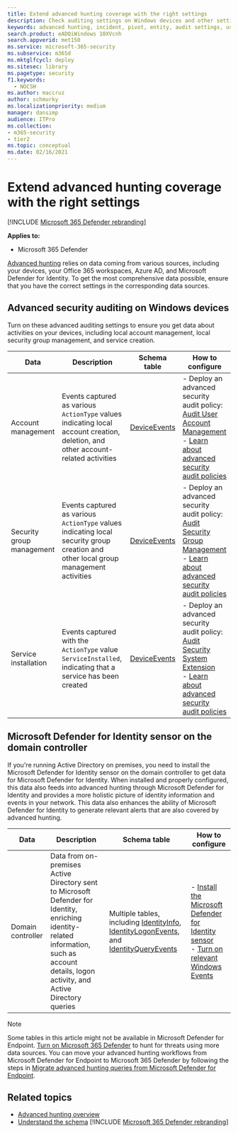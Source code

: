 ```yaml
---
title: Extend advanced hunting coverage with the right settings
description: Check auditing settings on Windows devices and other settings to help ensure that you get the most comprehensive data in advanced hunting
keywords: advanced hunting, incident, pivot, entity, audit settings, user account management, security group management, threat hunting, cyber threat hunting, search, query, telemetry, Microsoft 365, Microsoft 365 Defender
search.product: eADQiWindows 10XVcnh
search.appverid: met150
ms.service: microsoft-365-security
ms.subservice: m365d
ms.mktglfcycl: deploy
ms.sitesec: library
ms.pagetype: security
f1.keywords: 
  - NOCSH
ms.author: maccruz
author: schmurky
ms.localizationpriority: medium
manager: dansimp
audience: ITPro
ms.collection: 
- m365-security
- tier2
ms.topic: conceptual
ms.date: 02/16/2021
---
```


# Extend advanced hunting coverage with the right settings

[!INCLUDE [Microsoft 365 Defender rebranding](../includes/microsoft-defender.md)]


**Applies to:**
- Microsoft 365 Defender

[Advanced hunting](advanced-hunting-overview.md) relies on data coming from various sources, including your devices, your Office 365 workspaces, Azure AD, and Microsoft Defender for Identity. To get the most comprehensive data possible, ensure that you have the correct settings in the corresponding data sources.

## Advanced security auditing on Windows devices
Turn on these advanced auditing settings to ensure you get data about activities on your devices, including local account management, local security group management, and service creation.

| Data | Description | Schema table | How to configure |
| --- | --- | --- | --- |
| Account management | Events captured as various `ActionType` values indicating local account creation, deletion, and other account-related activities | [DeviceEvents](advanced-hunting-deviceevents-table.md) | - Deploy an advanced security audit policy: [Audit User Account Management](/windows/security/threat-protection/auditing/audit-user-account-management)<br> - [Learn about advanced security audit policies](/windows/security/threat-protection/auditing/advanced-security-auditing) |
| Security group management | Events captured as various `ActionType` values indicating local security group creation and other local group management activities | [DeviceEvents](advanced-hunting-deviceevents-table.md) | - Deploy an advanced security audit policy: [Audit Security Group Management](/windows/security/threat-protection/auditing/audit-security-group-management)<br> - [Learn about advanced security audit policies](/windows/security/threat-protection/auditing/advanced-security-auditing) |
| Service installation | Events captured with the `ActionType` value `ServiceInstalled`, indicating that a service has been created | [DeviceEvents](advanced-hunting-deviceevents-table.md) | - Deploy an advanced security audit policy: [Audit Security System Extension](/windows/security/threat-protection/auditing/audit-security-system-extension)<br> - [Learn about advanced security audit policies](/windows/security/threat-protection/auditing/advanced-security-auditing) |

## Microsoft Defender for Identity sensor on the domain controller
If you're running Active Directory on premises, you need to install the Microsoft Defender for Identity sensor on the domain controller to get data for Microsoft Defender for Identity. When installed and properly configured, this data also feeds into advanced hunting through Microsoft Defender for Identity and provides a more holistic picture of identity information and events in your network. This data also enhances the ability of Microsoft Defender for Identity to generate relevant alerts that are also covered by advanced hunting. 

| Data | Description | Schema table | How to configure |
| --- | --- | --- | --- |
| Domain controller | Data from on-premises Active Directory sent to Microsoft Defender for Identity, enriching identity-related information, such as account details, logon activity, and Active Directory queries | Multiple tables, including [IdentityInfo](advanced-hunting-identityinfo-table.md), [IdentityLogonEvents](advanced-hunting-identitylogonevents-table.md), and [IdentityQueryEvents](advanced-hunting-identityqueryevents-table.md)  | - [Install the Microsoft Defender for Identity sensor](/azure-advanced-threat-protection/install-atp-step4)<br>- [Turn on relevant Windows Events](/azure-advanced-threat-protection/configure-event-collection) |

> [!NOTE]
> Some tables in this article might not be available in Microsoft Defender for Endpoint. [Turn on Microsoft 365 Defender](m365d-enable.md) to hunt for threats using more data sources. You can move your advanced hunting workflows from Microsoft Defender for Endpoint to Microsoft 365 Defender by following the steps in [Migrate advanced hunting queries from Microsoft Defender for Endpoint](advanced-hunting-migrate-from-mde.md).

## Related topics

- [Advanced hunting overview](advanced-hunting-overview.md)
- [Understand the schema](advanced-hunting-schema-tables.md)
[!INCLUDE [Microsoft 365 Defender rebranding](../../includes/defender-m3d-techcommunity.md)]
